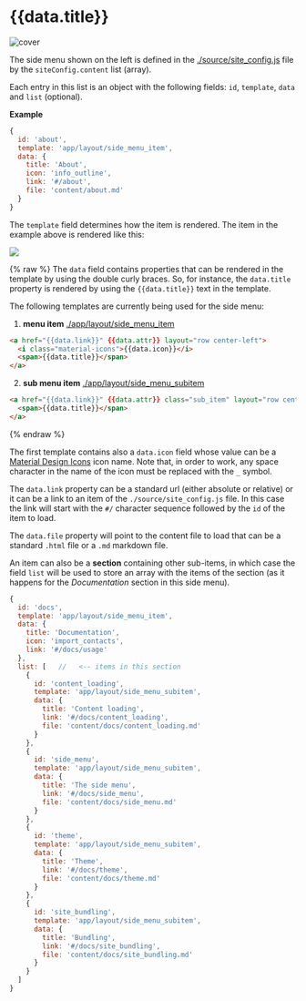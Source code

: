 # {{data.title}}

<img src="images/banners/side-menu.jpg" alt="cover" class="mdl-shadow--8dp" style="max-width:100%">
<div class="vertical-spacer-16"></div>

The side menu shown on the left is defined in the [./source/site_config.js](./source/site_config.js)
file by the `siteConfig.content` list (array).

Each entry in this list is an object with the following fields: `id`, `template`, `data`
and `list` (optional).

**Example**

```javascript
{
  id: 'about',
  template: 'app/layout/side_menu_item',
  data: {
    title: 'About',
    icon: 'info_outline',
    link: '#/about',
    file: 'content/about.md'
  }
}
```

The `template` field determines how the item is rendered. The item in the example
above is rendered like this:

![](images/menu_template_preview_1.png)

{% raw %}
The `data` field contains properties that can be rendered in the template by
using the double curly braces.
So, for instance, the `data.title` property is rendered by using the
`{{data.title}}` text in the template.

The following templates are currently being used for the side menu:

1) **menu item** [./app/layout/side\_menu\_item](./app/layout/side_menu_item)
```html
<a href="{{data.link}}" {{data.attr}} layout="row center-left">
  <i class="material-icons">{{data.icon}}</i>
  <span>{{data.title}}</span>
</a>
```
2) **sub menu item** [./app/layout/side\_menu\_subitem](./app/layout/side_menu_subitem)
```html
<a href="{{data.link}}" {{data.attr}} class="sub_item" layout="row center-left">
  <span>{{data.title}}</span>
</a>
```
{% endraw %}

The first template contains also a `data.icon` field whose value can be a
  [Material Design Icons](https://material.io/icons/) icon name.
Note that, in order to work, any space character in the name of the icon must be
replaced with the `_` symbol.

The `data.link` property can be a standard url (either absolute or relative) or
it can be a link to an item of the `./source/site_config.js` file.
In this case the link will start with the `#/` character sequence followed
by the `id` of the item to load.

The `data.file` property will point to the content file to load that can be
a standard `.html` file or a `.md` markdown file.

An item can also be a **section** containing other sub-items, in which case the
field `list` will be used to store an array with the items of the section (as
it happens for the *Documentation* section in this side menu).

```javascript
{
  id: 'docs',
  template: 'app/layout/side_menu_item',
  data: {
    title: 'Documentation',
    icon: 'import_contacts',
    link: '#/docs/usage'
  },
  list: [   //   <-- items in this section
    {
      id: 'content_loading',
      template: 'app/layout/side_menu_subitem',
      data: {
        title: 'Content loading',
        link: '#/docs/content_loading',
        file: 'content/docs/content_loading.md'
      }
    },
    {
      id: 'side_menu',
      template: 'app/layout/side_menu_subitem',
      data: {
        title: 'The side menu',
        link: '#/docs/side_menu',
        file: 'content/docs/side_menu.md'
      }
    },
    {
      id: 'theme',
      template: 'app/layout/side_menu_subitem',
      data: {
        title: 'Theme',
        link: '#/docs/theme',
        file: 'content/docs/theme.md'
      }
    },
    {
      id: 'site_bundling',
      template: 'app/layout/side_menu_subitem',
      data: {
        title: 'Bundling',
        link: '#/docs/site_bundling',
        file: 'content/docs/site_bundling.md'
      }
    }
  ]
}
```

